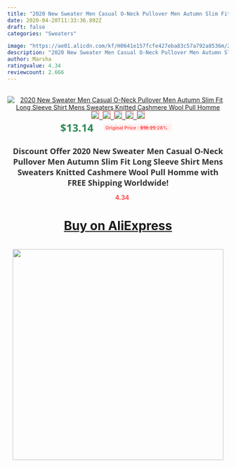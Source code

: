 ```yaml
---
title: "2020 New Sweater Men Casual O-Neck Pullover Men Autumn Slim Fit Long Sleeve Shirt Mens Sweaters Knitted Cashmere Wool Pull Homme"
date: 2020-04-20T11:33:36.892Z
draft: false
categories: "Sweaters"

image: "https://ae01.alicdn.com/kf/H0641e157fcfe427eba83c57a792a8536m/2020-New-Sweater-Men-Casual-O-Neck-Pullover-Men-Autumn-Slim-Fit-Long-Sleeve-Shirt-Mens.jpg"
description: "2020 New Sweater Men Casual O-Neck Pullover Men Autumn Slim Fit Long Sleeve Shirt Mens Sweaters Knitted Cashmere Wool Pull Homme"
author: Marsha
ratingvalue: 4.34
reviewcount: 2.666
---
```

<br>
<div style="text-align: center;">
<a href="https://s.click.aliexpress.com/e/_AMA5mN" target="_blank" rel="nofollow noopener noreferrer"><img alt="2020 New Sweater Men Casual O-Neck Pullover Men Autumn Slim Fit Long Sleeve Shirt Mens Sweaters Knitted Cashmere Wool Pull Homme" class="magnifier-image" src="https://ae01.alicdn.com/kf/H0641e157fcfe427eba83c57a792a8536m/2020-New-Sweater-Men-Casual-O-Neck-Pullover-Men-Autumn-Slim-Fit-Long-Sleeve-Shirt-Mens.jpg_640x640.jpg">
<br>
<img style="border:1px solid salmon" src="https://ae01.alicdn.com/kf/H0641e157fcfe427eba83c57a792a8536m/2020-New-Sweater-Men-Casual-O-Neck-Pullover-Men-Autumn-Slim-Fit-Long-Sleeve-Shirt-Mens.jpg_120x120.jpg">&nbsp;&nbsp;<img style="border:1px solid salmon" src="https://ae01.alicdn.com/kf/Hb16b806641ad44e682df532a31dfe12dS/2020-New-Sweater-Men-Casual-O-Neck-Pullover-Men-Autumn-Slim-Fit-Long-Sleeve-Shirt-Mens.jpg_120x120.jpg">&nbsp;&nbsp;<img style="border:1px solid salmon" src="https://ae01.alicdn.com/kf/H178af56fc99844549e9283d6363f11c1A/2020-New-Sweater-Men-Casual-O-Neck-Pullover-Men-Autumn-Slim-Fit-Long-Sleeve-Shirt-Mens.jpg_120x120.jpg">&nbsp;&nbsp;<img style="border:1px solid salmon" src="https://ae01.alicdn.com/kf/H10904bb99dff403da17cfd6439778ed8w/2020-New-Sweater-Men-Casual-O-Neck-Pullover-Men-Autumn-Slim-Fit-Long-Sleeve-Shirt-Mens.jpg_120x120.jpg">&nbsp;&nbsp;<img style="border:1px solid salmon" src="https://ae01.alicdn.com/kf/H6f3b2ced6daf40a39ffa742305fca2efP/2020-New-Sweater-Men-Casual-O-Neck-Pullover-Men-Autumn-Slim-Fit-Long-Sleeve-Shirt-Mens.jpg_120x120.jpg"></a></div><br0>
<div style="text-align: center;"><span style="background-color: white; border: 0px; box-sizing: border-box; color: seagreen; display: inline-block; font-family: &quot;open sans&quot; , &quot;arial&quot; , &quot;helvetica&quot; , sans-serif , &quot;heiti&quot;; font-size: 24px; font-stretch: inherit; font-weight: 700; line-height: inherit; margin: 0px 10px 0px 0px; padding: 0px; vertical-align: middle;">$13.14 </span>
<span style="background: rgb(255 , 241 , 241); border-radius: 3px; border: 0px; box-sizing: border-box; color: #ff4747; display: inline-block; font-family: inherit; font-size: 12px; font-stretch: inherit; font-style: inherit; font-variant: inherit; font-weight: 600; line-height: inherit; margin: 0px; padding: 2px 5px; transform: scale(0.9); vertical-align: middle;">Original Price : <b style="text-decoration: line-through;">$18.25 </b> 28%&nbsp;&nbsp;</span></div>
<h1 style="color: #333333; display: inline-block; font-family: &quot;open sans&quot; , &quot;arial&quot; , &quot;helvetica&quot; , sans-serif , &quot;heiti&quot;; font-size: 18px; font-stretch: inherit; font-weight: 700; text-align: center;">Discount Offer 2020 New Sweater Men Casual O-Neck Pullover Men Autumn Slim Fit Long Sleeve Shirt Mens Sweaters Knitted Cashmere Wool Pull Homme with FREE Shipping Worldwide!</h1>
<div style="color: #ff4747; text-align: center;">
<img src="https://4.bp.blogspot.com/-M0ZcTcb-5uY/XleCXlxnR4I/AAAAAAAAAEc/OrjgMkXV1oMQFaCRZj5HQwOCBcu3w1FegCPcBGAYYCw/s1600/star.png" style="height: 15px;">&nbsp;<b>4.34</b></div>
<div class="button_cont" align="center"><a class="buynow_a" href="https://s.click.aliexpress.com/e/_AMA5mN" target="_blank" rel="nofollow noopener noreferrer"><H1>Buy on AliExpress</H1></a></div><br>
<div class="separator" style="clear: both; text-align: center;">
<img src="https://lh3.googleusercontent.com/-pTy5HemUv9M/XlePHvY0dAI/AAAAAAAAAE4/0nX5iRUoIWY8eMW9Dpxeirr157OZliDIgCLcBGAsYHQ/s1600/badge.gif" width="480">
</div>

